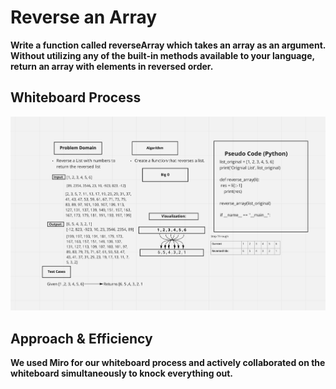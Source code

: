 
# Reverse an Array
**Write a function called reverseArray which takes an array as an argument. Without utilizing any of the built-in methods available to your language, return an array with elements in reversed order.**

## Whiteboard Process

![codechallenge1](codechallenge1.png)

## Approach & Efficiency
**We used Miro for our whiteboard process and actively collaborated on the whiteboard simultaneously to knock everything out.**